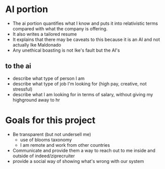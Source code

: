 # AI portion

- The ai portion quantifies what I know and puts it into relativistic terms compared with what the company is offering.
- It also writes a tailored resume
- It explains that there may be caveats to this because it is an AI and not actually Ike Maldonado
- Any unethical boasting is not Ike's fault but the AI's

## to the ai
- describe what type of person I am
- describe what type of job I'm looking for (high pay, creative, not stressful)
- describe what I am looking for in terms of salary, without giving my highground away to hr

# Goals for this project
- Be transparent (but not undersell me)
  - use of blooms taxonomy
  - I am remote and work from other countries
- Communicate and provide them a way to reach out to me inside and outside of indeed/ziprecruiter
- provide a social way of showing what's wrong with our system